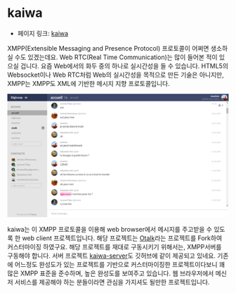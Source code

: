 # kaiwa

 - 페이지 링크: [kaiwa](https://github.com/digicoop/kaiwa)

XMPP(Extensible Messaging and Presence Protocol) 프로토콜이 어쩌면 생소하실 수도 있겠는데요.
Web RTC(Real Time Communication)는 많이 들어본 적이 있으실 겁니다. 요즘 Web에서의 화두 중의 하나로 실시간성을 들 수 있습니다. HTML5의 Websocket이나 Web RTC처럼 Web의 실시간성을 목적으로 만든 기술은 아니지만, XMPP는 XMPP도 XML에 기반한 메시지 지향 프로토콜입니다.

![img](../img/011-17.png)

kaiwa는 이 XMPP 프로토콜을 이용해 web browser에서 메시지를 주고받을 수 있도록 한 web client 프로젝트입니다.
해당 프로젝트는 [Otalk](https://github.com/otalk)라는 프로젝트를 Fork하여 커스터마이징 하였구요. 해당 프로젝트를 재대로 구동시키기 위해서는,
XMPP서버를 구동해야 합니다. 서버 프로젝트 [kaiwa-server](https://github.com/digicoop/kaiwa-server)도 깃허브에 같이 제공되고 있네요.
기존에 어느정도 완성도가 있는 프로젝트를 기반으로 커스터마이징한 프로젝트이다보니 꽤 많은 XMPP 표준을 준수하며, 높은 완성도를 보여주고 있습니다.
웹 브라우저에서 메신저 서비스를 제공해야 하는 분들이라면 관심을 가지셔도 될만한 프로젝트입니다.
